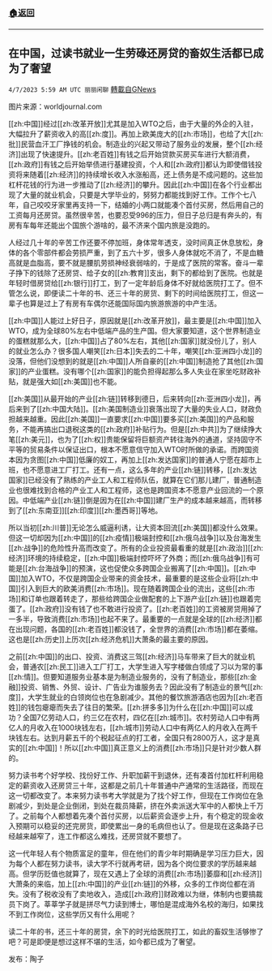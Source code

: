 ###  [:house:返回](README.md)
---


## 在中国，过读书就业一生劳碌还房贷的畜奴生活都已成为了奢望
`4/7/2023 5:59 AM UTC 丽丽闲聊` [轉載自GNews](https://gnews.org/articles/1077298)

图片来源：worldjournal.com  

[[zh:中国]]经过[[zh:改革开放]]尤其是加入WTO之后，由于大量的外企的入驻，大幅拉升了薪资收入的高[[zh:度]]。再加上欧美庞大的[[zh:市场]]，也给了大[[zh:批]]民营血汗工厂挣钱的机会。制造业的兴起又带动了服务业的发展，整个[[zh:经济]]出现了快速提升。[[zh:老百姓]]有钱之后开始贷款买房买车进行大额消费，[[zh:政府]]有钱之后开始举债进行基建投资，个人和[[zh:政府]]都认为即使借钱投资将来随着[[zh:经济]]的持续增长收入水涨船高，还上债务是不成问题的。这些加杠杆花钱的行为进一步推动了[[zh:经济]]的攀升。因此[[zh:中国]]在各个行业都出现了大量的就业机会，只要是大学毕业的，努努力都能找到好工作。工作个七八年，自己咬咬牙家里再支持一下，结婚的小两口就能凑个首付买房，然后用自己的工资每月还房贷。虽然很辛苦，也要忍受996的压力，但日子总归是有奔头的，有房有车每年还能出个国旅个游啥的，最不济来个国内旅是没跑的。  

人经过几十年的辛苦工作还要不停加班，身体常年透支，没时间真正休息放松，身体的各个零部件都会劳损严重，到了五六十岁，很多人身体就吃不消了，不是血糖高就是血脂高，要不就是腰肌劳损神经衰弱啥的，于是成了医院的常客。奋斗一辈子挣下的钱除了还房贷、给子女的[[zh:教育]]支出，剩下的都给到了医院。也就是年轻时借房贷给[[zh:银行]]打工，到了一定年龄后身体不好就给医院打工了。但不管怎么说，即便读二十年的书、还三十年的房货、剩下的时间给医院打工，但这一辈子也算是过上了有房有车偶尔还能国际国内旅游旅游的中产生活。  

[[zh:中国]]人能过上好日子，原因就是[[zh:改革开放]]，最主要是[[zh:中国]]加入WTO，成为全球80%左右中低端产品的生产国。但大家要知道，这个世界制造业的蛋糕就那么大，[[zh:中国]]占了80%左右，其他[[zh:国家]]就没份儿了，别人的就业怎么办？很多国人嘲笑[[zh:日本]]失去的二十年，嘲笑[[zh:亚洲四小龙]]的没落，但他们没想到的就是[[zh:中国]]人所自豪的[[zh:中国]]制造抢了其他[[zh:国家]]的产业蛋糕。没有哪个[[zh:国家]]的能负担得起那么多人失业在家坐吃财政补贴，就是强大如[[zh:美国]]也不能。  

[[zh:美国]]从最开始的产业[[zh:链]]转移到德日，后来转向[[zh:亚洲四小龙]]，再后来到了[[zh:中国大陆]]。[[zh:美国制造业]]衰落出现了大量的失业人口，财政负担越来越重。因此[[zh:美国]]一直要求[[zh:中国]]要多买[[zh:美国]]的产品和服务，不能再搞出口退税这类的[[zh:政府]]补贴行为。但是[[zh:中共]]为了继续挣大笔[[zh:美元]]，也为了[[zh:权]]贵能保留将巨额资产转往海外的通道，坚持固守不平等的贸易条件以保证出口，根本不愿意信守加入WTO时所做的承诺。而跨国资本因为贪图[[zh:中国]]低廉的奴工，再加上[[zh:发达国家]]的普通人宁愿在超市上班，也不愿意进工厂打工。还有一点，这么多年的产业[[zh:链]]转移，[[zh:发达国家]]已经没有了熟练的产业工人和工程师队伍，就算在它们那儿建厂，普通制造业也很难找到合格的产业工人和工程师，这也是跨国资本不愿意产业回流的一个原因。中低端产业[[zh:链]]倒是因为在[[zh:中国]]建厂生产的成本越来越高，而转移到了[[zh:东南亚]][[zh:印度]][[zh:墨西哥]]等地。  

所以当初[[zh:川普]]无论怎么威逼利诱，让大资本回流[[zh:美国]]都没什么效果。但这一切却因为[[zh:中国]]的[[zh:疫情]]极端封控和[[zh:俄乌战争]]以及台海发生[[zh:战争]]的危险性升高而改变了。所有的企业投资最看重的就是[[zh:政治]][[zh:经济]]环境的持续稳定，[[zh:中国]]极端封控吓坏了外商；而[[zh:俄乌战争]]有可能是[[zh:台海战争]]的预演，这也促使众多跨国企业搬离了[[zh:中国]]。[[zh:中国]]加入WTO，不仅是跨国企业带来的资金技术，最重要的是这些企业将[[zh:中国]]引入到巨大的欧美消费[[zh:市场]]。现在随着跨国企业的流出，这些[[zh:市场]]和订单也跟着转走了，那些给跨国企业做配套的上下游产业[[zh:链]]也跟着完蛋了。[[zh:政府]]没有钱了也不敢进行投资了。[[zh:老百姓]]的工资被房贷用掉了一多半，导致消费[[zh:市场]]也起不来了。最重要的一点就是全球的[[zh:经济]]都在出现问题，各国的[[zh:老百姓]]都没钱了，全世界的消费[[zh:市场]]都在萎缩。这也是[[zh:历史]]上历次[[zh:经济危机]]大萧条的最主要的原因。  

之前[[zh:中国]]的出口、投资、消费这三驾[[zh:经济]]马车带来了巨大的就业机会，普通农[[zh:民工]]进入工厂打工，大学生进入写字楼做白领成了习以为常的事[[zh:情]]。但要知道服务业基本是为制造业服务的，没有了制造业，那些[[zh:金融]]投资、销售、外贸、设计、广告业为谁服务去？因此没有了制造业的景气[[zh:度]]，大学生就业的白领岗位也在急剧减少。其他的餐饮旅游酒店也因为[[zh:老百姓]]的钱包瘪瘪而失去了往日的繁荣。[[zh:拼多多]]为什么在[[zh:中国]]可以成功？全国7亿劳动人口，约三亿在农村，四亿在[[zh:城市]]。农村劳动人口中有两亿人的月收入在1000块钱左右，[[zh:城市]]劳动人口中有两亿人的月收入在两千块钱左右。达到月薪五千的个税起征点的打工者，全国只有2800万人，这才是真实的[[zh:中国]]！所以[[zh:中国]]真正意义上的消费[[zh:市场]]只是针对少数人群的。  

努力读书考个好学校、找份好工作、升职加薪干到退休，还有凑首付加杠杆利用稳定的薪资收入还房贷三十年，这都是之前几十年普通中产通常的生活路径，而现在这一切都改变了。本来努力读书考大学就是为了找个好工作，但现在工作岗位在急剧减少，到处是企业倒闭，到处在裁员降薪，挤在外卖派送大军中的人都快上千万了。之前每个人都想着先凑个首付买房，以后薪资会逐步上升，有个稳定的现金收入预期可以稳妥的还完房货，即使累出一身的毛病但也认了。但是现在这条路子已经越来越窄了，连工作都这么难找，还房贷就不要想了。  

这一代年轻人有个物质富足的童年，但在他们的青少年时期确是学习压力巨大，因为每个人都在努力读书，读大学不行就再考研，因为各个岗位要求的学历越来越高。但学历贬值也就算了，现在又遇上了全球的消费[[zh:市场]]萎靡和[[zh:经济]]大萧条的来临，加上[[zh:中国]]的产业[[zh:链]]的外移，众多的工作岗位都在消失。没有了税收没有了卖地收入，造成[[zh:政府]]财政难以为继，体制内也要搞裁员下岗了。莘莘学子就是拼尽气力读到博士，哪怕是混成海外名校的海归，如果找不到工作岗位，这些学历又有什么用呢？  

读二十年的书，还三十年的房贷，余下的时光给医院打工，如此的畜奴生活够惨了吧？可是即便是想过这样不堪的生活，如今都已成为了奢望。  

发布：陶子


